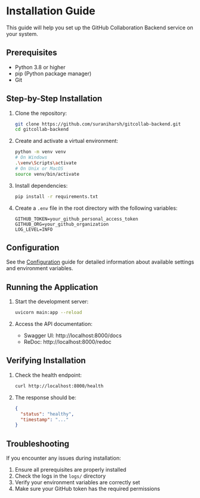 # Installation Guide

This guide will help you set up the GitHub Collaboration Backend service on your system.

## Prerequisites

- Python 3.8 or higher
- pip (Python package manager)
- Git

## Step-by-Step Installation

1. Clone the repository:
   ```bash
   git clone https://github.com/suraniharsh/gitcollab-backend.git
   cd gitcollab-backend
   ```

2. Create and activate a virtual environment:
   ```bash
   python -m venv venv
   # On Windows
   .\venv\Scripts\activate
   # On Unix or MacOS
   source venv/bin/activate
   ```

3. Install dependencies:
   ```bash
   pip install -r requirements.txt
   ```

4. Create a `.env` file in the root directory with the following variables:
   ```env
   GITHUB_TOKEN=your_github_personal_access_token
   GITHUB_ORG=your_github_organization
   LOG_LEVEL=INFO
   ```

## Configuration

See the [Configuration](configuration.md) guide for detailed information about available settings and environment variables.

## Running the Application

1. Start the development server:
   ```bash
   uvicorn main:app --reload
   ```

2. Access the API documentation:
   - Swagger UI: http://localhost:8000/docs
   - ReDoc: http://localhost:8000/redoc

## Verifying Installation

1. Check the health endpoint:
   ```bash
   curl http://localhost:8000/health
   ```

2. The response should be:
   ```json
   {
     "status": "healthy",
     "timestamp": "..."
   }
   ```

## Troubleshooting

If you encounter any issues during installation:

1. Ensure all prerequisites are properly installed
2. Check the logs in the `logs/` directory
3. Verify your environment variables are correctly set
4. Make sure your GitHub token has the required permissions 